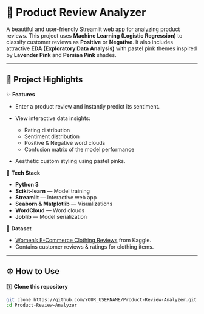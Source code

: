 # 🌸 Product Review Analyzer

A beautiful and user-friendly Streamlit web app for analyzing product reviews.
This project uses **Machine Learning (Logistic Regression)** to classify customer reviews as **Positive** or **Negative**.
It also includes attractive **EDA (Exploratory Data Analysis)** with pastel pink themes inspired by **Lavender Pink** and **Persian Pink** shades.

---

## 📌 **Project Highlights**

✨ **Features**

* Enter a product review and instantly predict its sentiment.
* View interactive data insights:

  * Rating distribution
  * Sentiment distribution
  * Positive & Negative word clouds
  * Confusion matrix of the model performance
* Aesthetic custom styling using pastel pinks.

🧩 **Tech Stack**

* **Python 3**
* **Scikit-learn** — Model training
* **Streamlit** — Interactive web app
* **Seaborn & Matplotlib** — Visualizations
* **WordCloud** — Word clouds
* **Joblib** — Model serialization

📂 **Dataset**

* [Women’s E-Commerce Clothing Reviews](https://www.kaggle.com/datasets/nicapotato/womens-ecommerce-clothing-reviews) from Kaggle.
* Contains customer reviews & ratings for clothing items.

---

## ⚙️ **How to Use**

1️⃣ **Clone this repository**

```bash
git clone https://github.com/YOUR_USERNAME/Product-Review-Analyzer.git
cd Product-Review-Analyzer
```
